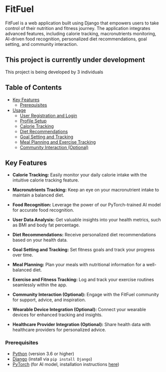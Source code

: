 # FitFuel

FitFuel is a web application built using Django that empowers users to take control of their nutrition and fitness journey. The application integrates advanced features, including calorie tracking, macronutrients monitoring, AI-driven food recognition, personalized diet recommendations, goal setting, and community interaction.

## This project is currently under development
This project is being developed by 3 individuals

## Table of Contents

- [Key Features](#key-features)
  - [Prerequisites](#prerequisites)
- [Usage](#usage)
  - [User Registration and Login](#user-registration-and-login)
  - [Profile Setup](#profile-setup)
  - [Calorie Tracking](#calorie-tracking)
  - [Diet Recommendations](#diet-recommendations)
  - [Goal Setting and Tracking](#goal-setting-and-tracking)
  - [Meal Planning and Exercise Tracking](#meal-planning-and-exercise-tracking)
  - [Community Interaction (Optional)](#community-interaction-optional)

## Key Features

- **Calorie Tracking:** Easily monitor your daily calorie intake with the intuitive calorie tracking feature.

- **Macronutrients Tracking:** Keep an eye on your macronutrient intake to maintain a balanced diet.

- **Food Recognition:** Leverage the power of our PyTorch-trained AI model for accurate food recognition.

- **User Data Analysis:** Get valuable insights into your health metrics, such as BMI and body fat percentage.

- **Diet Recommendations:** Receive personalized diet recommendations based on your health data.

- **Goal Setting and Tracking:** Set fitness goals and track your progress over time.

- **Meal Planning:** Plan your meals with nutritional information for a well-balanced diet.

- **Exercise and Fitness Tracking:** Log and track your exercise routines seamlessly within the app.

- **Community Interaction (Optional):** Engage with the FitFuel community for support, advice, and inspiration.

- **Wearable Device Integration (Optional):** Connect your wearable devices for enhanced tracking and insights.

- **Healthcare Provider Integration (Optional):** Share health data with healthcare providers for personalized advice.


### Prerequisites

- [Python](https://www.python.org/) (version 3.6 or higher)
- [Django](https://www.djangoproject.com/) (install via `pip install Django`)
- [PyTorch](https://pytorch.org/) (for AI model, installation instructions [here](https://pytorch.org/get-started/locally/))

